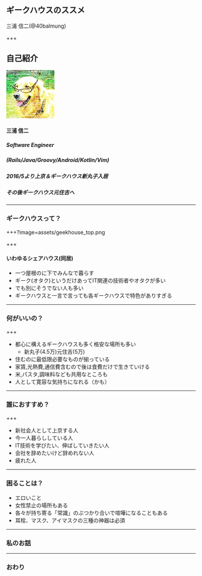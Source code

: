 ## ギークハウスのススメ

三浦 信二(@40balmung)

+++

## 自己紹介

![ProfileImage](assets/profile.jpg)

#### 三浦 信二
##### Software Engineer
##### (Rails/Java/Groovy/Android/Kotlin/Vim)
##### 2016/5より上京＆ギークハウス新丸子入居
##### その後ギークハウス元住吉へ


---


### ギークハウスって？

+++?image=assets/geekhouse_top.png

+++

#### いわゆるシェアハウス(同居)

- 一つ屋根のに下でみんなで暮らす
- ギーク(オタク)というだけあってIT関連の技術者やオタクが多い
- でも別にそうでない人も多い
- ギークハウスと一言で言っても各ギークハウスで特色がありすぎる

---

### 何がいいの？

+++

- 都心に構えるギークハウスも多く格安な場所も多い
  * 新丸子(4.5万)元住吉(5万)
- 住むのに最低限必要なものが揃っている
- 家賃,光熱費,通信費含むので後は食費だけで生きていける
- 米,パスタ,調味料なども共用なところも
- 人として寛容な気持ちになれる（かも）


---


### 誰におすすめ？

+++

- 新社会人として上京する人
- 今一人暮らししている人
- IT技術を学びたい、伸ばしていきたい人
- 会社を辞めたいけど辞めれない人
- 疲れた人

---

### 困ることは？

- エロいこと
- 女性禁止の場所もある
- 各々が持ち寄る「常識」のぶつかり合いで喧嘩になることもある
- 耳栓、マスク、アイマスクの三種の神器は必須

---

### 私のお話


---


### おわり

